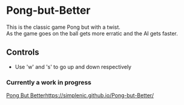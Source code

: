 # Pong-but-Better
This is the classic game Pong but with a twist. <br>
As the game goes on the ball gets more erratic and the AI gets faster.
## Controls
* Use 'w' and 's' to go up and down respectively
### Currently a work in progress
[Pong But Better](https://simplenic.github.io/Pong-but-Better/)https://simplenic.github.io/Pong-but-Better/
